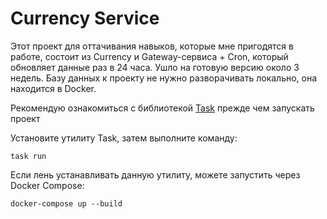# Currency Service

Этот проект для оттачивания навыков, которые мне пригодятся в работе, состоит из Currency и Gateway-сервиса + Cron, 
который обновляет данные раз в 24 часа. Ушло на готовую версию около 3 недель.  Базу данных к проекту не нужно
разворачивать локально, она находится в Docker. 

Рекомендую ознакомиться с библиотекой [Task](https://taskfile.dev/) прежде чем запускать проект 

Установите утилиту Task, затем выполните команду:

```plaintext
task run   
```

Если лень устанавливать данную утилиту, можете запустить через Docker Compose:

```plaintext
docker-compose up --build
```


